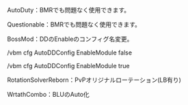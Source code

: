 AutoDuty：BMRでも問題なく使用できます。

Questionable：BMRでも問題なく使用できます。

BossMod：DDのEnableのコンフィグ名変更。

  /vbm cfg AutoDDConfig EnableModule false

  /vbm cfg AutoDDConfig EnableModule true

RotationSolverReborn：PvPオリジナルローテーション(LB有り)

WrtathCombo：BLUのAuto化
